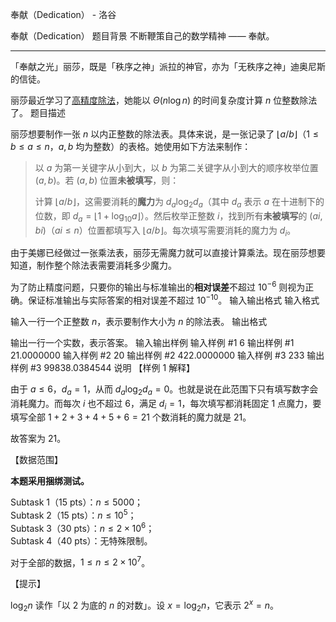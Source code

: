 



奉献（Dedication） - 洛谷














奉献（Dedication）
题目背景
不断鞭策自己的数学精神 —— 奉献。
****
「奉献之光」丽莎，既是「秩序之神」派拉的神官，亦为「无秩序之神」迪奥尼斯的信徒。

丽莎最近学习了[高精度除法](https://www.luogu.com.cn/problem/P5432)，她能以 $\Theta(n \log n)$ 的时间复杂度计算 $n$ 位整数除法了。
题目描述


丽莎想要制作一张 $n$ 以内正整数的除法表。具体来说，是一张记录了 $\lfloor a/b \rfloor$（$1\leq b \leq a \leq n$，$a,b$ 均为整数）的表格。她使用如下方法来制作：

>以 $a$ 为第一关键字从小到大，以 $b$ 为第二关键字从小到大的顺序枚举位置 $(a,b)$。若 $(a,b)$ 位置**未被填写**，则：
>
>计算 $\lfloor a/b \rfloor$，这需要消耗的**魔力**为 $d_a \log_2 d_a$（其中 $d_a$ 表示 $a$ 在十进制下的位数，即 $d_a=\lfloor 1+ \log_{10}a\rfloor$）。然后枚举正整数 $i$，找到所有**未被填写**的 $(ai,bi)$（$ai\leq n$）位置都填写入 $\lfloor a/b \rfloor$。每次填写需要消耗的魔力为 $d_i$。

由于美娜已经做过一张乘法表，丽莎无需魔力就可以直接计算乘法。现在丽莎想要知道，制作整个除法表需要消耗多少魔力。


为了防止精度问题，只要你的输出与标准输出的**相对误差**不超过 $10^{-6}$ 则视为正确。保证标准输出与实际答案的相对误差不超过 $10^{-10}$。
输入输出格式
输入格式

输入一行一个正整数 $n$，表示要制作大小为 $n$ 的除法表。
输出格式

输出一行一个实数，表示答案。
输入输出样例
输入样例 #1
6
输出样例 #1
21.0000000
输入样例 #2
20
输出样例 #2
422.0000000
输入样例 #3
233
输出样例 #3
99838.0384544
说明
【样例 $1$ 解释】  

由于 $a \leq 6$，$d_a=1$，从而 $d_a \log_2 d_a=0$。也就是说在此范围下只有填写数字会消耗魔力。而每次 $i$ 也不超过 $6$，满足 $d_i=1$，每次填写都消耗固定 $1$ 点魔力，要填写全部 $1+2+3+4+5+6=21$ 个数消耗的魔力就是 $21$。

故答案为 $21$。

【数据范围】  

**本题采用捆绑测试。**  

Subtask 1（15 pts）：$n\le 5000$；  
Subtask 2（15 pts）：$n\le 10^5$；  
Subtask 3（30 pts）：$n\le 2 \times 10^6$；  
Subtask 4（40 pts）：无特殊限制。

对于全部的数据，$1\le n \le 2 \times 10^7$。  

【提示】

$\log_2 n$ 读作「以 $2$ 为底的 $n$ 的对数」。设 $x=\log_2n$，它表示 $2^x=n$。






